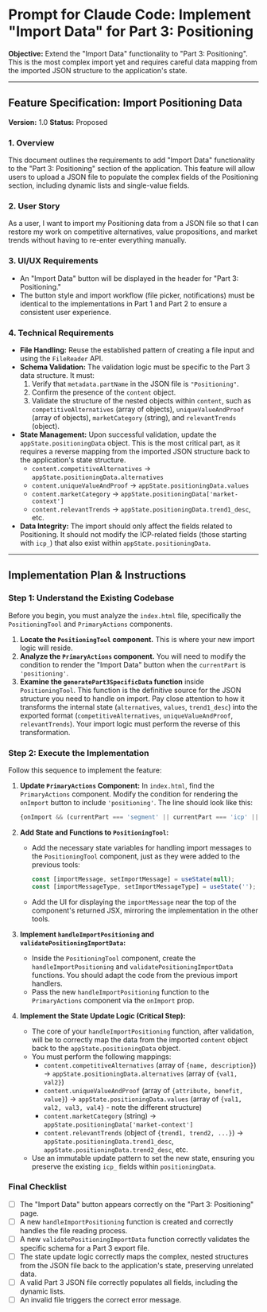 
# Prompt for Claude Code: Implement "Import Data" for Part 3: Positioning

**Objective:** Extend the "Import Data" functionality to "Part 3: Positioning". This is the most complex import yet and requires careful data mapping from the imported JSON structure to the application's state.

---

## Feature Specification: Import Positioning Data

**Version:** 1.0
**Status:** Proposed

### 1. Overview

This document outlines the requirements to add "Import Data" functionality to the "Part 3: Positioning" section of the application. This feature will allow users to upload a JSON file to populate the complex fields of the Positioning section, including dynamic lists and single-value fields.

### 2. User Story

As a user, I want to import my Positioning data from a JSON file so that I can restore my work on competitive alternatives, value propositions, and market trends without having to re-enter everything manually.

### 3. UI/UX Requirements

-   An "Import Data" button will be displayed in the header for "Part 3: Positioning."
-   The button style and import workflow (file picker, notifications) must be identical to the implementations in Part 1 and Part 2 to ensure a consistent user experience.

### 4. Technical Requirements

-   **File Handling:** Reuse the established pattern of creating a file input and using the `FileReader` API.
-   **Schema Validation:** The validation logic must be specific to the Part 3 data structure. It must:
    1.  Verify that `metadata.partName` in the JSON file is `"Positioning"`.
    2.  Confirm the presence of the `content` object.
    3.  Validate the structure of the nested objects within `content`, such as `competitiveAlternatives` (array of objects), `uniqueValueAndProof` (array of objects), `marketCategory` (string), and `relevantTrends` (object).
-   **State Management:** Upon successful validation, update the `appState.positioningData` object. This is the most critical part, as it requires a reverse mapping from the imported JSON structure back to the application's state structure.
    -   `content.competitiveAlternatives` -> `appState.positioningData.alternatives`
    -   `content.uniqueValueAndProof` -> `appState.positioningData.values`
    -   `content.marketCategory` -> `appState.positioningData['market-context']`
    -   `content.relevantTrends` -> `appState.positioningData.trend1_desc`, etc.
-   **Data Integrity:** The import should only affect the fields related to Positioning. It should not modify the ICP-related fields (those starting with `icp_`) that also exist within `appState.positioningData`.

---

## Implementation Plan & Instructions

### Step 1: Understand the Existing Codebase

Before you begin, you must analyze the `index.html` file, specifically the `PositioningTool` and `PrimaryActions` components.

1.  **Locate the `PositioningTool` component.** This is where your new import logic will reside.
2.  **Analyze the `PrimaryActions` component.** You will need to modify the condition to render the "Import Data" button when the `currentPart` is `'positioning'`.
3.  **Examine the `generatePart3SpecificData` function** inside `PositioningTool`. This function is the definitive source for the JSON structure you need to handle on import. Pay close attention to how it transforms the internal state (`alternatives`, `values`, `trend1_desc`) into the exported format (`competitiveAlternatives`, `uniqueValueAndProof`, `relevantTrends`). Your import logic must perform the reverse of this transformation.

### Step 2: Execute the Implementation

Follow this sequence to implement the feature:

1.  **Update `PrimaryActions` Component:** In `index.html`, find the `PrimaryActions` component. Modify the condition for rendering the `onImport` button to include `'positioning'`. The line should look like this:
    ```javascript
    {onImport && (currentPart === 'segment' || currentPart === 'icp' || currentPart === 'positioning') && (
    ```

2.  **Add State and Functions to `PositioningTool`:**
    -   Add the necessary state variables for handling import messages to the `PositioningTool` component, just as they were added to the previous tools:
        ```javascript
        const [importMessage, setImportMessage] = useState(null);
        const [importMessageType, setImportMessageType] = useState('');
        ```
    -   Add the UI for displaying the `importMessage` near the top of the component's returned JSX, mirroring the implementation in the other tools.

3.  **Implement `handleImportPositioning` and `validatePositioningImportData`:**
    -   Inside the `PositioningTool` component, create the `handleImportPositioning` and `validatePositioningImportData` functions. You should adapt the code from the previous import handlers.
    -   Pass the new `handleImportPositioning` function to the `PrimaryActions` component via the `onImport` prop.

4.  **Implement the State Update Logic (Critical Step):**
    -   The core of your `handleImportPositioning` function, after validation, will be to correctly map the data from the imported `content` object back to the `appState.positioningData` object.
    -   You must perform the following mappings:
        -   `content.competitiveAlternatives` (array of `{name, description}`) -> `appState.positioningData.alternatives` (array of `{val1, val2}`)
        -   `content.uniqueValueAndProof` (array of `{attribute, benefit, value}`) -> `appState.positioningData.values` (array of `{val1, val2, val3, val4}` - note the different structure)
        -   `content.marketCategory` (string) -> `appState.positioningData['market-context']`
        -   `content.relevantTrends` (object of `{trend1, trend2, ...}`) -> `appState.positioningData.trend1_desc`, `appState.positioningData.trend2_desc`, etc.
    -   Use an immutable update pattern to set the new state, ensuring you preserve the existing `icp_` fields within `positioningData`.

### Final Checklist

-   [ ] The "Import Data" button appears correctly on the "Part 3: Positioning" page.
-   [ ] A new `handleImportPositioning` function is created and correctly handles the file reading process.
-   [ ] A new `validatePositioningImportData` function correctly validates the specific schema for a Part 3 export file.
-   [ ] The state update logic correctly maps the complex, nested structures from the JSON file back to the application's state, preserving unrelated data.
-   [ ] A valid Part 3 JSON file correctly populates all fields, including the dynamic lists.
-   [ ] An invalid file triggers the correct error message.
